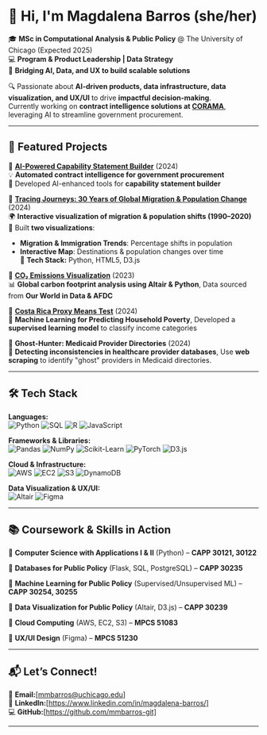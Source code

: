 # 👋 Hi, I'm Magdalena Barros (she/her)  
🎓 **MSc in Computational Analysis & Public Policy** @ The University of Chicago (Expected 2025)  
💻 **Program & Product Leadership | Data Strategy**  
🚀 **Bridging AI, Data, and UX to build scalable solutions**  

🔍 Passionate about **AI-driven products, data infrastructure, data visualization, and UX/UI** to drive **impactful decision-making**.  
Currently working on **contract intelligence solutions at [CORAMA](https://corama.ai)**, leveraging AI to streamline government procurement.

---

## 🚀 Featured Projects  
📌 **[AI-Powered Capability Statement Builder](https://corama.ai/form)** (2024)  
💡 **Automated contract intelligence for government procurement**  
🔹 Developed AI-enhanced tools for **capability statement builder**  

📌 **[Tracing Journeys: 30 Years of Global Migration & Population Change](https://mmbarrosmigrationviz.netlify.app/)** (2024)  
🌍 **Interactive visualization of migration & population shifts (1990–2020)**  
🔹 Built **two visualizations**:  
   - **Migration & Immigration Trends**: Percentage shifts in population  
   - **Interactive Map**: Destinations & population changes over time  
🔹 **Tech Stack:** Python, HTML5, D3.js  

📌 **[CO₂ Emissions Visualization](https://github.com/mmbarros-git/StaticViz)** (2023)  
📊 **Global carbon footprint analysis using Altair & Python**, Data sourced from **Our World in Data & AFDC**  

📌 **[Costa Rica Proxy Means Test](https://github.com/m-rosenbaum/cr_pmt/)** (2024)  
💸 **Machine Learning for Predicting Household Poverty**, Developed a **supervised learning model** to classify income categories  

📌 **Ghost-Hunter: Medicaid Provider Directories** (2024)  
👻 **Detecting inconsistencies in healthcare provider databases**, Use **web scraping** to identify "ghost" providers in Medicaid directories.  

---

## 🛠️ Tech Stack  
**Languages:**  
![Python](https://img.shields.io/badge/-Python-3776AB?logo=python&logoColor=white)  ![SQL](https://img.shields.io/badge/-SQL-4479A1?logo=mysql&logoColor=white)  ![R](https://img.shields.io/badge/-R-276DC3?logo=r&logoColor=white)  ![JavaScript](https://img.shields.io/badge/-JavaScript-F7DF1E?logo=javascript&logoColor=black)  

**Frameworks & Libraries:**  
![Pandas](https://img.shields.io/badge/-Pandas-150458?logo=pandas&logoColor=white)  ![NumPy](https://img.shields.io/badge/-NumPy-013243?logo=numpy&logoColor=white)  ![Scikit-Learn](https://img.shields.io/badge/-Scikit%20Learn-F7931E?logo=scikit-learn&logoColor=white)  ![PyTorch](https://img.shields.io/badge/-PyTorch-EE4C2C?logo=pytorch&logoColor=white)  ![D3.js](https://img.shields.io/badge/-D3.js-F9A03C?logo=d3.js&logoColor=black)  

**Cloud & Infrastructure:**  
![AWS](https://img.shields.io/badge/-AWS-232F3E?logo=amazon-aws&logoColor=white)  ![EC2](https://img.shields.io/badge/-EC2-FF9900?logo=amazon-ec2&logoColor=white)  ![S3](https://img.shields.io/badge/-S3-569A31?logo=amazon-s3&logoColor=white)  ![DynamoDB](https://img.shields.io/badge/-DynamoDB-4053D6?logo=amazon-dynamodb&logoColor=white)  

**Data Visualization & UX/UI:**  
![Altair](https://img.shields.io/badge/-Altair-FF4500?logo=altair&logoColor=white)  ![Figma](https://img.shields.io/badge/-Figma-F24E1E?logo=figma&logoColor=white)  

---

## 📚 Coursework & Skills in Action 
📌 **Computer Science with Applications I & II** (Python) – **CAPP 30121, 30122**  

📌 **Databases for Public Policy** (Flask, SQL, PostgreSQL) – **CAPP 30235** 

📌 **Machine Learning for Public Policy** (Supervised/Unsupervised ML) – **CAPP 30254, 30255** 

📌 **Data Visualization for Public Policy** (Altair, D3.js) – **CAPP 30239**  

📌 **Cloud Computing** (AWS, EC2, S3) – **MPCS 51083**

📌 **UX/UI Design** (Figma) – **MPCS 51230** 

---

## 📬 Let’s Connect!  
📩 **Email:**[mmbarros@uchicago.edu]  
🔗 **LinkedIn:**[https://www.linkedin.com/in/magdalena-barros/]  
💻 **GitHub:**[https://github.com/mmbarros-git]  

---

